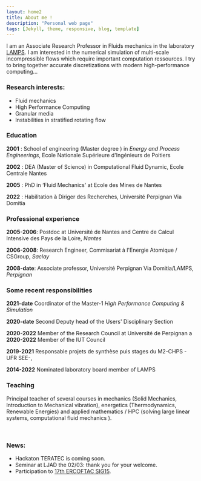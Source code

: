 ```yaml
---
layout: home2
title: About me !
description: "Personal web page"
tags: [Jekyll, theme, responsive, blog, template]
---
```


I am an Associate Research Professor in Fluids mechanics in the laboratory [LAMPS](https://lamps.univ-perp.fr/).
I am interested in the numerical simulation of multi-scale incompressible flows which require important computation ressources.
I try to bring together accurate discretizations with modern high-performance computing...

### Research interests:
* Fluid mechanics
* High Performance Computing
* Granular media
* Instabilities in stratified rotating flow


### Education

**2001** : School of engineering (Master degree ) in  *Energy and Process Engineerings*, Ecole Nationale Supérieure d'Ingénieurs de Poitiers

**2002** : DEA (Master of Science) in Computational Fluid Dynamic, Ecole Centrale Nantes

**2005** : PhD in ‘Fluid Mechanics' at Ecole des Mines de Nantes

**2022** : Habilitation à Diriger des Recherches, Université Perpignan Via Domitia

### Professional experience

**2005-2006**: Postdoc at Université de Nantes and Centre de Calcul Intensive des Pays de la Loire,  *Nantes*

**2006-2008**: Research Engineer, Commisariat à l'Energie Atomique / CSGroup, *Saclay*

**2008-date**: Associate professor, Université Perpignan Via Domitia/LAMPS, *Perpignan* 

### Some recent responsibilities

**2021-date**  Coordinator  of the  Master-1 *High Performance Computing & Simulation*

**2020-date**  Second Deputy head of the Users' Disciplinary Section

**2020-2022** Member of the Research Council at Université de Perpignan
a
**2020-2022** Member of the IUT Council

**2019-2021** Responsable projets de synthèse puis stages du M2-CHPS -UFR SEE-,

**2014-2022** Nominated laboratory board member of LAMPS

### Teaching

Principal teacher of several courses in  mechanics (Solid Mechanics, Introduction to Mechanical vibration),
energetics (Thermodynamics, Renewable Energies) and applied mathematics / HPC (solving large linear systems, computational fluid mechanics ).

<br>

### News:
* Hackaton TERATEC is coming soon.
* Seminar at LJAD the 02/03: thank you for your welcome.
* Participation to [17th ERCOFTAC SIG15](https://project.inria.fr/monaco2025ercoftacsig15workshop/). 





